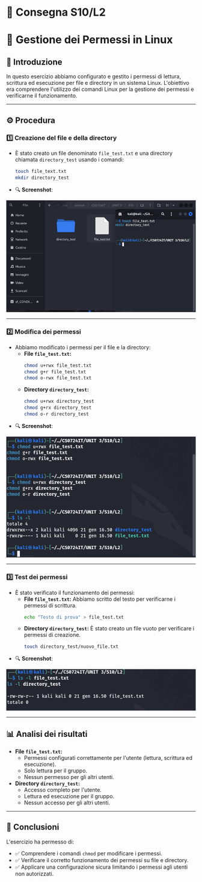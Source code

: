 # 📝 Consegna S10/L2
# 📂 Gestione dei Permessi in Linux

## 📝 Introduzione
In questo esercizio abbiamo configurato e gestito i permessi di lettura, scrittura ed esecuzione per file e directory in un sistema Linux. L'obiettivo era comprendere l'utilizzo dei comandi Linux per la gestione dei permessi e verificarne il funzionamento.

---

## ⚙️ Procedura

### 1️⃣ Creazione del file e della directory
- È stato creato un file denominato `file_test.txt` e una directory chiamata `directory_test` usando i comandi:
  ```bash
  touch file_text.txt
  mkdir directory_test
  ```
- 🔍 **Screenshot**:

![Creazione file e directory](./Screen/Screen1.png)

---

### 2️⃣ Modifica dei permessi
- Abbiamo modificato i permessi per il file e la directory:
  - **File `file_test.txt`:**
    ```bash
    chmod u+rwx file_test.txt
    chmod g+r file_test.txt
    chmod o-rwx file_test.txt
    ```
  - **Directory `directory_test`:**
    ```bash
    chmod u+rwx directory_test
    chmod g+rx directory_test
    chmod o-r directory_test
    ```
- 🔍 **Screenshot**:

![Modifica dei permessi](./Screen/Screen3.png)

---

### 3️⃣ Test dei permessi
- È stato verificato il funzionamento dei permessi:
  - **File `file_test.txt`:** Abbiamo scritto del testo per verificarne i permessi di scrittura.
    ```bash
    echo "Testo di prova" > file_test.txt
    ```
  - **Directory `directory_test`:** È stato creato un file vuoto per verificare i permessi di creazione.
    ```bash
    touch directory_test/nuovo_file.txt
    ```
- 🔍 **Screenshot**:

![Test dei permessi](./Screen/Screen2.png)

---

## 📊 Analisi dei risultati
- **File `file_test.txt`:** 
  - Permessi configurati correttamente per l'utente (lettura, scrittura ed esecuzione).
  - Solo lettura per il gruppo.
  - Nessun permesso per gli altri utenti.
- **Directory `directory_test`:** 
  - Accesso completo per l'utente.
  - Lettura ed esecuzione per il gruppo.
  - Nessun accesso per gli altri utenti.

---

## 📌 Conclusioni
L'esercizio ha permesso di:
- ✅ Comprendere i comandi `chmod` per modificare i permessi.
- ✅ Verificare il corretto funzionamento dei permessi su file e directory.
- ✅ Applicare una configurazione sicura limitando i permessi agli utenti non autorizzati.

